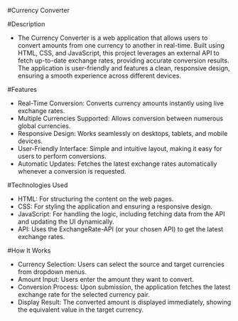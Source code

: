 #Currency Converter

#Description

- The Currency Converter is a web application that allows users to convert amounts from one currency to another in real-time. Built using HTML, CSS, and JavaScript, this project leverages an external API to fetch up-to-date exchange rates, providing accurate conversion results. The application is user-friendly and features a clean, responsive design, ensuring a smooth experience across different devices.

#Features

- Real-Time Conversion: Converts currency amounts instantly using live exchange rates.
- Multiple Currencies Supported: Allows conversion between numerous global currencies.
- Responsive Design: Works seamlessly on desktops, tablets, and mobile devices.
- User-Friendly Interface: Simple and intuitive layout, making it easy for users to perform conversions.
- Automatic Updates: Fetches the latest exchange rates automatically whenever a conversion is requested.

#Technologies Used

- HTML: For structuring the content on the web pages.
- CSS: For styling the application and ensuring a responsive design.
- JavaScript: For handling the logic, including fetching data from the API and updating the UI dynamically.
- API: Uses the ExchangeRate-API (or your chosen API) to get the latest exchange rates.

#How It Works

- Currency Selection: Users can select the source and target currencies from dropdown menus.
- Amount Input: Users enter the amount they want to convert.
- Conversion Process: Upon submission, the application fetches the latest exchange rate for the selected currency pair.
- Display Result: The converted amount is displayed immediately, showing the equivalent value in the target currency.
